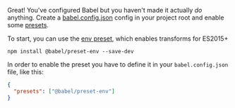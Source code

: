 <p>Great! You've configured Babel but you haven't made it actually <em>do</em> anything. Create a <a href="/docs/usage#configuration">babel.config.json</a> config in your project root and enable some <a href="/docs/presets">presets</a>.</p>

To start, you can use the <a href="/docs/plugins/preset-env">env preset</a>, which enables transforms for ES2015+

```shell
npm install @babel/preset-env --save-dev
```

In order to enable the preset you have to define it in your <code>babel.config.json</code> file, like this:

```json
{
  "presets": ["@babel/preset-env"]
}
```
